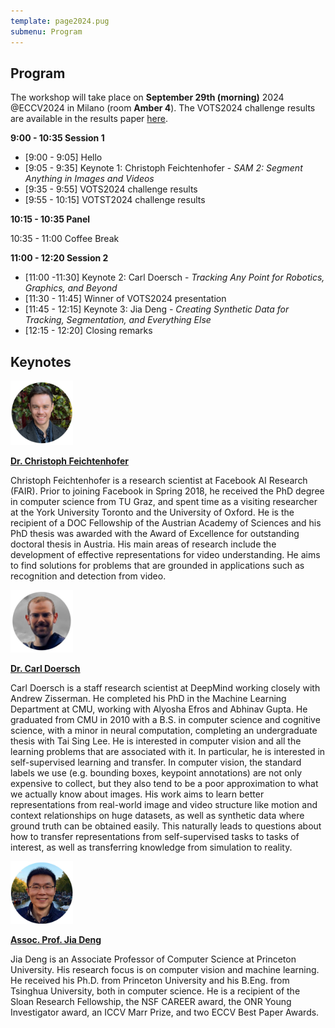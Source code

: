```yaml
---
template: page2024.pug
submenu: Program
---
```

 
## Program

The workshop will take place on **September 29th (morning)** 2024 @ECCV2024 in Milano (room **Amber 4**). The VOTS2024 challenge results are available in the results paper [here](https://prints.vicos.si/publications/450).

**9:00 - 10:35 Session 1**

 * [9:00 - 9:05] Hello
 * [9:05 - 9:35] Keynote 1: Christoph Feichtenhofer - *SAM 2: Segment Anything in Images and Videos*
 * [9:35 - 9:55] VOTS2024 challenge results
 * [9:55 - 10:15] VOTST2024 challenge results
 
**10:15 - 10:35 Panel**

10:35 - 11:00 Coffee Break

**11:00 - 12:20 Session 2**

 * [11:00 -11:30] Keynote 2:  Carl Doersch - *Tracking Any Point for Robotics, Graphics, and Beyond*
 * [11:30 - 11:45] Winner of VOTS2024 presentation
 * [11:45 - 12:15] Keynote 3: Jia Deng - *Creating Synthetic Data for Tracking, Segmentation, and Everything Else*
 * [12:15 - 12:20] Closing remarks


## Keynotes


<div class="container float-left">

[<img class="float-left" src="speakers/feichtenhofer.jpg" width="100"/>](https://feichtenhofer.github.io/)

[**Dr. Christoph Feichtenhofer**](https://feichtenhofer.github.io/)

Christoph Feichtenhofer is a research scientist at Facebook AI Research (FAIR). Prior to joining Facebook in Spring 2018, he received the PhD degree in computer science from TU Graz, and spent time as a visiting researcher at the York University Toronto and the University of Oxford. He is the recipient of a DOC Fellowship of the Austrian Academy of Sciences and his PhD thesis was awarded with the Award of Excellence for outstanding doctoral thesis in Austria. His main areas of research include the development of effective representations for video understanding. He aims to find solutions for problems that are grounded in applications such as recognition and detection from video.
</div>


<div class="container float-left">

[<img class="float-left" src="speakers/doersch.jpg" width="100"/>](http://www.carldoersch.com/)

[**Dr. Carl Doersch**](http://www.carldoersch.com/)

Carl Doersch is a staff research scientist at DeepMind working closely with Andrew Zisserman. He completed his PhD in the Machine Learning Department at CMU, working with Alyosha Efros and Abhinav Gupta. He graduated from CMU in 2010 with a B.S. in computer science and cognitive science, with a minor in neural computation, completing an undergraduate thesis with Tai Sing Lee. He is interested in computer vision and all the learning problems that are associated with it. In particular, he is interested in self-supervised learning and transfer. In computer vision, the standard labels we use (e.g. bounding boxes, keypoint annotations) are not only expensive to collect, but they also tend to be a poor approximation to what we actually know about images. His work aims to learn better representations from real-world image and video structure like motion and context relationships on huge datasets, as well as synthetic data where ground truth can be obtained easily. This naturally leads to questions about how to transfer representations from self-supervised tasks to tasks of interest, as well as transferring knowledge from simulation to reality.
</div>


<div class="container float-left">

[<img class="float-left" src="speakers/jiadeng.jpg" width="100"/>](https://www.cs.princeton.edu/~jiadeng/)

[**Assoc. Prof. Jia Deng**](https://www.cs.princeton.edu/~jiadeng/)

Jia Deng is an Associate Professor of Computer Science at Princeton University. His research focus is on computer vision and machine learning. He received his Ph.D. from Princeton University and his B.Eng. from Tsinghua University, both in computer science. He is a recipient of the Sloan Research Fellowship, the NSF CAREER award, the ONR Young Investigator award, an ICCV Marr Prize, and two ECCV Best Paper Awards.
</div>
